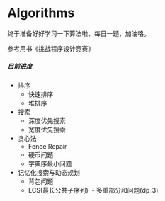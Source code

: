 # Algorithms
终于准备好好学习一下算法啦，每日一题，加油咯。

参考用书《挑战程序设计竞赛》
##### 目前进度
- 排序
  - 快速排序
  - 堆排序
- 搜索
  - 深度优先搜索
  - 宽度优先搜索
- 贪心法
  - Fence Repair
  - 硬币问题
  - 字典序最小问题
  
- 记忆化搜索与动态规划
  - 背包问题
  - LCS(最长公共子序列)
  - 多重部分和问题(dp_3)
